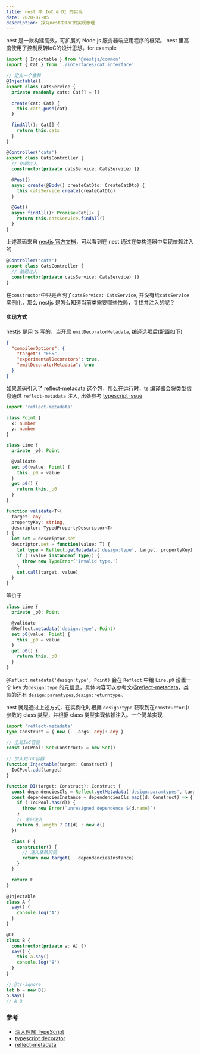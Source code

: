 ```yaml
---
title: nest 中 IoC & DI 的实现
date: 2020-07-05
description: 探究nest中IoC的实现原理
---
```

nest 是一款构建高效，可扩展的 Node.js 服务器端应用程序的框架。
nest 里高度使用了控制反转IoC的设计思想。for example

```ts
import { Injectable } from '@nestjs/common'
import { Cat } from './interfaces/cat.interface'

// 定义一个依赖
@Injectable()
export class CatsService {
  private readonly cats: Cat[] = []

  create(cat: Cat) {
    this.cats.push(cat)
  }

  findAll(): Cat[] {
    return this.cats
  }
}

@Controller('cats')
export class CatsController {
  // 依赖注入
  constructor(private catsService: CatsService) {}

  @Post()
  async create(@Body() createCatDto: CreateCatDto) {
    this.catsService.create(createCatDto)
  }

  @Get()
  async findAll(): Promise<Cat[]> {
    return this.catsService.findAll()
  }
}
```

上述源码来自 [nestjs 官方文档](https://docs.nestjs.com/providers)，可以看到在 nest 通过在类构造器中实现依赖注入的

```ts
@Controller('cats')
export class CatsController {
  // 依赖注入
  constructor(private catsService: CatsService) {}
}
```

在`constructor`中只是声明了`catsService: CatsService`, 并没有给`catsService`实例化，那么 nestjs 是怎么知道当前类需要哪些依赖，寻找并注入的呢？

#### 实现方式

nestjs 是用 ts 写的，当开启 `emitDecoratorMetadata`, 编译选项后(配置如下)

```json
{
  "compilerOptions": {
    "target": "ES5",
    "experimentalDecorators": true,
    "emitDecoratorMetadata": true
  }
}
```

如果源码引入了 [reflect-metadata](https://github.com/rbuckton/reflect-metadata) 这个包，那么在运行时，ts 编译器会将类型信息通过 `reflect-metadata` 注入, 出处参考 [typescript issue](https://github.com/Microsoft/TypeScript/issues/2577#issue-65755483)

```ts
import 'reflect-metadata'

class Point {
  x: number
  y: number
}

class Line {
  private _p0: Point

  @validate
  set p0(value: Point) {
    this._p0 = value
  }
  get p0() {
    return this._p0
  }
}

function validate<T>(
  target: any,
  propertyKey: string,
  descriptor: TypedPropertyDescriptor<T>
) {
  let set = descriptor.set
  descriptor.set = function(value: T) {
    let type = Reflect.getMetadata('design:type', target, propertyKey)
    if (!(value instanceof type)) {
      throw new TypeError('Invalid type.')
    }
    set.call(target, value)
  }
}
```

等价于

```ts
class Line {
  private _p0: Point

  @validate
  @Reflect.metadata('design:type', Point)
  set p0(value: Point) {
    this._p0 = value
  }
  get p0() {
    return this._p0
  }
}
```

`@Reflect.metadata('design:type', Point)` 会在 `Reflect` 中给 `Line.p0` 设置一个 key 为`design:type` 的元信息，具体内容可以参考文档[reflect-metadata](https://github.com/rbuckton/reflect-metadata)，类似的还有 `design:paramtypes`,`design:returntype`。

nest 就是通过上述方式，在实例化时根据 `design:type` 获取到在`constructor`中参数的 class 类型，并根据 class 类型实现依赖注入。一个简单实现

```ts
import 'reflect-metadata'
type Construct = { new (...args: any): any }

// 全局IoC容器
const IoCPool: Set<Construct> = new Set()

// 加入到IoC容器
function Injectable(target: Construct) {
  IoCPool.add(target)
}

function DI(target: Construct): Construct {
  const dependenciesCls = Reflect.getMetadata('design:paramtypes', target)
  const dependenciesInstance = dependenciesCls.map((d: Construct) => {
    if (!IoCPool.has(d)) {
      throw new Error(`unresigned dependence ${d.name}`)
    }
    // 递归注入
    return d.length ? DI(d) : new d()
  })

  class F {
    constructor() {
      // 注入依赖实例
      return new target(...dependenciesInstance)
    }
  }

  return F
}

@Injectable
class A {
  say() {
    console.log('A')
  }
}

@DI
class B {
  constructor(private a: A) {}
  say() {
    this.a.say()
    console.log('B')
  }
}

// @ts-ignore
let b = new B()
b.say()
// A B
```

### 参考

- [深入理解 TypeScript](https://jkchao.github.io/typescript-book-chinese/tips/metadata.html#%E5%9F%BA%E7%A1%80)
- [typescript decorator](https://www.typescriptlang.org/docs/handbook/decorators.html#metadata)
- [reflect-metadata](https://github.com/rbuckton/reflect-metadata)
